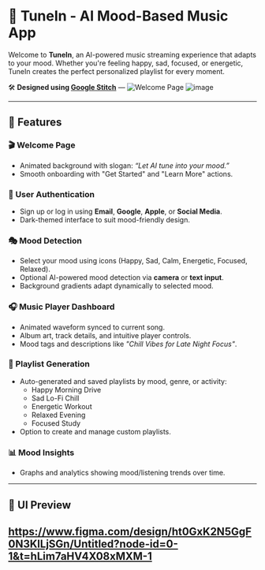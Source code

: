 # 🎵 TuneIn - AI Mood-Based Music App

Welcome to **TuneIn**, an AI-powered music streaming experience that adapts to your mood. Whether you're feeling happy, sad, focused, or energetic, TuneIn creates the perfect personalized playlist for every moment.

🛠 **Designed using [Google Stitch](https://stitch.google/)** —
![Welcome Page](assets/screenshot.png) 
![image](https://github.com/user-attachments/assets/d024a24f-2b08-4019-9bd3-c8c5fbde7af8)


---

## 🚀 Features

### 🎬 Welcome Page
- Animated background with slogan: _“Let AI tune into your mood.”_
- Smooth onboarding with "Get Started" and "Learn More" actions.

### 👤 User Authentication
- Sign up or log in using **Email**, **Google**, **Apple**, or **Social Media**.
- Dark-themed interface to suit mood-friendly design.

### 🎭 Mood Detection
- Select your mood using icons (Happy, Sad, Calm, Energetic, Focused, Relaxed).
- Optional AI-powered mood detection via **camera** or **text input**.
- Background gradients adapt dynamically to selected mood.

### 🎧 Music Player Dashboard
- Animated waveform synced to current song.
- Album art, track details, and intuitive player controls.
- Mood tags and descriptions like _"Chill Vibes for Late Night Focus"_.

### 📂 Playlist Generation
- Auto-generated and saved playlists by mood, genre, or activity:
  - Happy Morning Drive
  - Sad Lo-Fi Chill
  - Energetic Workout
  - Relaxed Evening
  - Focused Study
- Option to create and manage custom playlists.

### 📊 Mood Insights
- Graphs and analytics showing mood/listening trends over time.

---

## 📸 UI Preview
https://www.figma.com/design/ht0GxK2N5GgF0N3KlLjSGn/Untitled?node-id=0-1&t=hLim7aHV4X08xMXM-1
---



